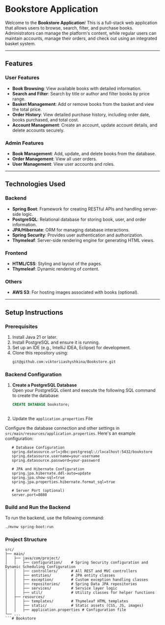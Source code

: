 # Bookstore Application

Welcome to the **Bookstore Application**! This is a full-stack web application that allows users to browse, search, filter, and purchase books. Administrators can manage the platform's content, while regular users can maintain accounts, manage their orders, and check out using an integrated basket system.

---

## Features

### User Features
- **Book Browsing**: View available books with detailed information.
- **Search and Filter**: Search by title or author and filter books by price range.
- **Basket Management**: Add or remove books from the basket and view the total price.
- **Order History**: View detailed purchase history, including order date, books purchased, and total cost.
- **Account Management**: Create an account, update account details, and delete accounts securely.

### Admin Features
- **Book Management**: Add, update, and delete books from the database.
- **Order Management**: View all user orders.
- **User Management**: View user accounts and roles.

---

## Technologies Used

### Backend
- **Spring Boot**: Framework for creating RESTful APIs and handling server-side logic.
- **PostgreSQL**: Relational database for storing book, user, and order information.
- **JPA/Hibernate**: ORM for managing database interactions.
- **Spring Security**: Provides user authentication and authorization.
- **Thymeleaf**: Server-side rendering engine for generating HTML views.

### Frontend
- **HTML/CSS**: Styling and layout of the pages.
- **Thymeleaf**: Dynamic rendering of content.

### Others
- **AWS S3**: For hosting images associated with books (optional).


---

## Setup Instructions

### Prerequisites
1. Install Java 21 or later.
2. Install PostgreSQL and ensure it is running.
3. Set up an IDE (e.g., IntelliJ IDEA, Eclipse) for development.
4. Clone this repository using:
   ```bash
   git@github.com:viktoriiashyshkina/Bookstore.git

### Backend Configuration

1. **Create a PostgreSQL Database**  
   Open your PostgreSQL client and execute the following SQL command to create the database:
   ```sql
   CREATE DATABASE bookstore;
    
2. Update the `application.properties` File

Configure the database connection and other settings in `src/main/resources/application.properties`. Here's an example configuration:

```properties
   # Database Configuration
   spring.datasource.url=jdbc:postgresql://localhost:5432/bookstore
   spring.datasource.username=your-username
   spring.datasource.password=your-password

   # JPA and Hibernate Configuration
   spring.jpa.hibernate.ddl-auto=update
   spring.jpa.show-sql=true
   spring.jpa.properties.hibernate.format_sql=true

   # Server Port (optional)
   server.port=8080  
```
### Build and Run the Backend

To run the backend, use the following command:

```bash
./mvnw spring-boot:run
```
### Project Structure
```
src/
├── main/
│   ├── java/com/project/
│   │   ├── configuration/    # Spring Security configuration and Dynamic Scheduling Configuration 
│   │   ├── controllers/      # All REST and MVC controllers
│   │   ├── entities/         # JPA entity classes
│   │   ├── exception/        # Custom exception handling classes
│   │   ├── repositories/     # Spring Data JPA repositories
│   │   ├── services/         # Service layer logic
│   │   ├── util/             # Utility classes for helper functions
│   ├── resources/
│   │   ├── templates/        # Thymeleaf HTML templates
│   │   ├── static/           # Static assets (CSS, JS, images)
│   │   ├── application.properties # Configuration file
└── ...
```# Bookstore